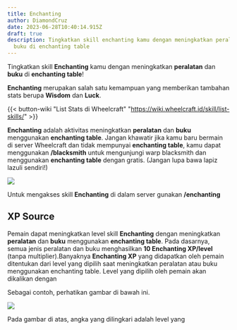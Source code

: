 ```yaml
---
title: Enchanting
author: DiamondCruz
date: 2023-06-28T10:40:14.915Z
draft: true
description: Tingkatkan skill enchanting kamu dengan meningkatkan peralatan dan
  buku di enchanting table
---
```

Tingkatkan skill **Enchanting** kamu dengan meningkatkan **peralatan** dan **buku** di **enchanting table**!

**Enchanting** merupakan salah satu kemampuan yang memberikan tambahan stats berupa **Wisdom** dan **Luck**. 

{{< button-wiki "List Stats di Wheelcraft" "https://wiki.wheelcraft.id/skill/list-skills/" >}} 

**Enchanting** adalah aktivitas meningkatkan **peralatan** dan **buku** menggunakan **enchanting table**. Jangan khawatir jika kamu baru bermain di server Wheelcraft dan tidak mempunyai **enchanting table**, kamu dapat menggunakan **/blacksmith** untuk mengunjungi warp blacksmith dan menggunakan **enchanting table** dengan gratis. (Jangan lupa bawa lapiz lazuli sendiri!) 

![](/img/uploads/enchanttable.png)

Untuk mengakses skill **Enchanting** di dalam server gunakan **/enchanting**

## XP Source

Pemain dapat meningkatkan level skill **Enchanting** dengan meningkatkan **peralatan** dan **buku** menggunakan **enchanting table**. Pada dasarnya, semua jenis peralatan dan buku menghasilkan **10 Enchanting XP/level** (tanpa multiplier).Banyaknya **Enchanting XP** yang didapatkan oleh pemain ditentukan dari level yang dipilih saat meningkatkan peralatan atau buku menggunakan enchanting table. Level yang dipilih oleh pemain akan dikalikan dengan 

Sebagai contoh, perhatikan gambar di bawah ini.

![](/img/uploads/enchtable.png)

Pada gambar di atas, angka yang dilingkari adalah level yang